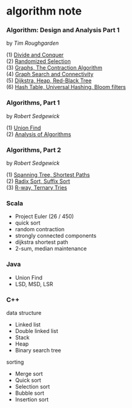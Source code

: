 # algorithm note

### **Algorithm: Design and Analysis Part 1** 

by *Tim Roughgarden*

(1) [Divide and Conquer](http://1ambda.github.io/divide-and-conquer/)  
(2) [Randomized Selection](http://1ambda.github.io/randomized-selection/)  
(3) [Graphs, The Contraction Algorithm](http://1ambda.github.io/graphs-the-contraction-algorithm/)  
(4) [Graph Search and Connectivity](http://1ambda.github.io/graph-search-and-connectivity/)  
(5) [Dijkstra, Heap, Red-Black Tree](http://1ambda.github.io/dijkstra-heap-balanced-tree/)  
(6) [Hash Table, Universal Hashing, Bloom filters](http://1ambda.github.io/hash-table-universal-hashing-bloom-filters/)  

### **Algorithms, Part 1** 

by *Robert Sedgewick*

(1) [Union Find](http://1ambda.github.io/union-find-algorithms-week-1/)  
(2) [Analysis of Algorithms](http://1ambda.github.io/analysis-of-algorithms/) 

### **Algorithms, Part 2**
by *Robert Sedgewick*

(1) [Spanning Tree, Shortest Paths](http://1ambda.github.io/graph-challenges-minimum-spanning-trees)  
(2) [Radix Sort, Suffix Sort](http://1ambda.github.io/radix-sort-suffix-sort)  
(3) [R-way, Ternary Tries](http://1ambda.github.io/r-way-ternary-search-tries/)   

### Scala

- Project Euler (26 / 450)
- quick sort
- random contraction
- strongly connected components
- dijkstra shortest path
- 2-sum, median maintenance


### Java

 - Union Find
 - LSD, MSD, LSR

### C++

data structure

- Linked list
- Double linked list
- Stack
- Heap
- Binary search tree

sorting

- Merge sort
- Quick sort
- Selection sort
- Bubble sort
- Insertion sort

